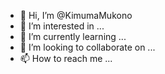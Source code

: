 - 👋 Hi, I’m @KimumaMukono
- 👀 I’m interested in ...
- 🌱 I’m currently learning ...
- 💞️ I’m looking to collaborate on ...
- 📫 How to reach me ...

<!---
KimumaMukono/KimumaMukono is a ✨ special ✨ repository because its `README.md` (this file) appears on your GitHub profile.
You can click the Preview link to take a look at your changes.
--->
